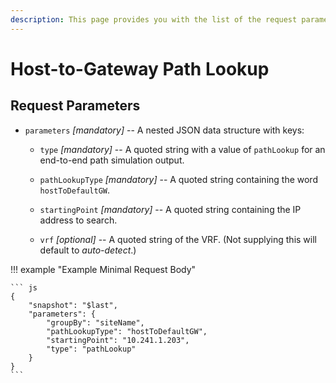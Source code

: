 ```yaml
---
description: This page provides you with the list of the request parameters for the host-to-gateway path lookup, along with an example.
---
```


# Host-to-Gateway Path Lookup

## Request Parameters

- `parameters` *\[mandatory\]* -- A nested JSON data structure with keys:

  - `type` *\[mandatory\]* -- A quoted string with a value of `pathLookup` for an end-to-end path simulation output.

  - `pathLookupType` *\[mandatory\]* -- A quoted string containing the word `hostToDefaultGW`.

  - `startingPoint` *\[mandatory\]* -- A quoted string containing the IP address to search.

  - `vrf` *\[optional\]* -- A quoted string of the VRF. (Not supplying this will default to _auto-detect_.)

!!! example "Example Minimal Request Body"

    ``` js
    {
        "snapshot": "$last",
        "parameters": {
        	"groupBy": "siteName",
        	"pathLookupType": "hostToDefaultGW",
        	"startingPoint": "10.241.1.203",
        	"type": "pathLookup"
        }
    }
    ```

